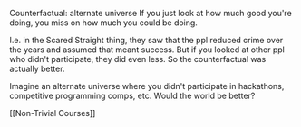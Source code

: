 Counterfactual: alternate universe
If you just look at how much good you're doing, you miss on how much you could be doing.

I.e. in the Scared Straight thing, they saw that the ppl reduced crime over the years and assumed that meant success. But if you looked at other ppl who didn't participate, they did even less. So the counterfactual was actually better.

Imagine an alternate universe where you didn't participate in hackathons, competitive programming comps, etc. Would the world be better?

[[Non-Trivial Courses]]